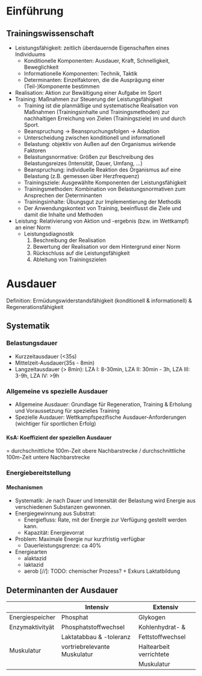 # Einführung
## Trainingswissenschaft
* Leistungsfähigkeit: zeitlich überdauernde Eigenschaften eines Individuums
    - Konditionelle Komponenten: Ausdauer, Kraft, Schnelligkeit, Beweglichkeit
    - Informationelle Komponenten: Technik, Taktik
    - Determinanten: Einzelfaktoren, die die Ausprägung einer (Teil-)Komponente bestimmen
* Realisation: Aktion zur Bewältigung einer Aufgabe im Sport
* Training: Maßnahmen zur Steuerung der Leistungsfähigkeit
    - Training ist die planmäßige und systematische Realisation von Maßnahmen (Trainingsinhalte und Trainingsmethoden) zur nachhaltigen Erreichung von Zielen (Trainingsziele)
im und durch Sport.
    - Beanspruchung -> Beanspruchungsfolgen -> Adaption 
    - Unterscheidung zwischen konditionell und informationell
    - Belastung: objektiv von Außen auf den Organismus wirkende Faktoren
    - Belastungsnormative: Größen zur Beschreibung des Belastungsreizes (Intensität, Dauer, Umfang, ...)
    - Beanspruchung: individuelle Reaktion des Organismus auf eine Belastung (z.B. gemessen über Herzfrequenz)
    - Trainingsziele: Ausgewählte Komponenten der Leistungsfähigkeit
    - Trainingsmethoden: Kombination von Belastungsnormativen zum Ansprechen der Determinanten
    - Trainingsinhalte: Übungsgut zur Implementierung der Methodik
    - Der Anwendungskontext von Training, beeinflusst die Ziele und damit die Inhalte und Methoden
* Leistung: Relativierung von Aktion und -ergebnis (bzw. im Wettkampf) an einer Norm
    - Leistungsdiagnostik
        1. Beschreibung der Realisation
        2. Bewertung der Realisation vor dem Hintergrund einer Norm
        3. Rückschluss auf die Leistungsfähigkeit
        4. Ableitung von Trainingszielen


# Ausdauer
Definition: Ermüdungswiderstandsfähigkeit (konditionell & informationell) & Regenerationsfähigkeit

## Systematik
### Belastungsdauer
* Kurzzeitausdauer (<35s)
* Mittelzeit-Ausdauer(35s - 8min)
* Langzeitausdauer (> 8min): LZA I: 8-30min, LZA II: 30min - 3h, LZA III: 3-9h, LZA IV: >9h

### Allgemeine vs spezielle Ausdauer
* Allgemeine Ausdauer: Grundlage für Regeneration, Training & Erholung und Voraussetzung für spezielles Training
* Spezielle Ausdauer: Wettkampfspezifische Ausdauer-Anforderungen (wichtiger für sportlichen Erfolg)

#### KsA: Koeffizient der speziellen Ausdauer
= durchschnittliche 100m-Zeit obere Nachbarstrecke / durchschnittliche 100m-Zeit untere Nachbarstrecke

### Energiebereitstellung
#### Mechanismen
* Systematik: Je nach Dauer und Intensität der Belastung wird Energie aus verschiedenen Substanzen gewonnen.
* Energiegewinnung aus Substrat:
    - Energiefluss: Rate, mit der Energie zur Verfügung gestellt werden kann.
    - Kapazität: Energievorrat
* Problem: Maximale Energie nur kurzfristig verfügbar
    - Dauerleistungsgrenze: ca 40%
* Energiearten
    - alaktazid
    - laktazid
    - aerob
[//]: TODO: chemischer Prozess? + Exkurs Laktatbildung

## Determinanten der Ausdauer
|                      | Intensiv                     | Extensiv                         |
|----------------------|------------------------------|----------------------------------|
| Energiespeicher      | Phosphat                     | Glykogen                         |
| Enzymaktivityät      | Phosphatstoffwechsel         | Kohlenhydrat- &                  |
|                      | Laktatabbau & -toleranz      | Fettstoffwechsel                 |
| Muskulatur           | vortriebrelevante Muskulatur | Haltearbeit verrichtete          |
|                      |                              | Muskulatur                       |

